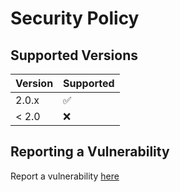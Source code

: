 # Security Policy

## Supported Versions

| Version | Supported          |
| ------- | ------------------ |
| 2.0.x   | :white_check_mark: |
| < 2.0   | :x:                |

## Reporting a Vulnerability

Report a vulnerability <a href='https://github.com/55gms/55GMS/security/advisories/new'>here</a>
